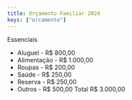 ```yaml
---
title: Orçamento Familiar 2024
keys: ["orcamento"]
---
```


Essenciais

- Aluguel - R$ 800,00
- Alimentação - R$ 1.000,00
- Roupas - R$ 200,00
- Saúde - R$ 250,00
- Reserva - R$ 250,00
- Outros - R$ 500,00
  Total R$ 3.000,00
